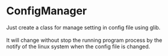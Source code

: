 ConfigManager
=============
Just create a class for manage setting in config file using glib.<br/><br/>
It will change without stop the running program process by the <br/>
notify of the linux system when the config file is changed.
